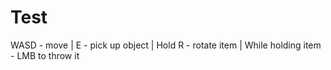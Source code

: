 # Test
 
WASD - move |
E - pick up object |
Hold R - rotate item |
While holding item - LMB to throw it
